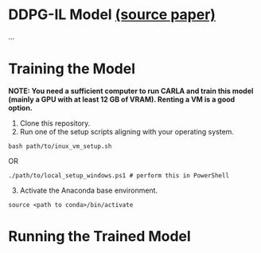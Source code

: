 # DDPG-IL Model [(source paper)](https://ieeexplore.ieee.org/document/9164410)
...

# Training the Model
**NOTE: You need a sufficient computer to run CARLA and train this model (mainly a GPU with at least 12 GB of VRAM). Renting a VM is a good option.**

1. Clone this repository.
2. Run one of the setup scripts aligning with your operating system.
```
bash path/to/inux_vm_setup.sh
```
OR
```
./path/to/local_setup_windows.ps1 # perform this in PowerShell
```
3. Activate the Anaconda base environment.
```
source <path to conda>/bin/activate
```

# Running the Trained Model
